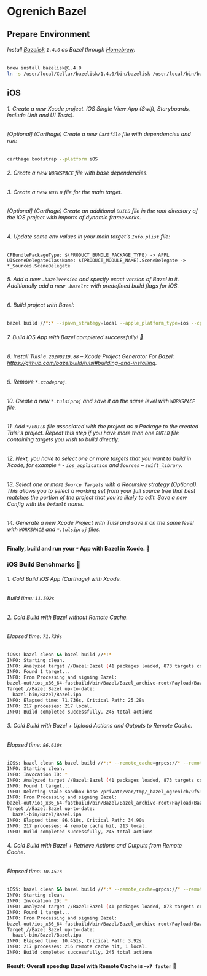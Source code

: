 # Ogrenich Bazel


## Prepare Environment

###### Install [Bazelisk](https://github.com/bazelbuild/bazeliskhttps://github.com/bazelbuild/bazelisk) `1.4.0` as Bazel through [Homebrew](https://brew.sh):

```bash
brew install bazelisk@1.4.0
ln -s /user/local/Cellar/bazelisk/1.4.0/bin/bazelisk /user/local/bin/bazel
```


## iOS

###### 1. Create a new Xcode project. iOS Single View App (Swift, Storyboards, Include Unit and UI Tests).

###### [Optional] (Carthage) Create a new `Cartfile` file with dependencies and run:

```bash
carthage bootstrap --platform iOS
```

###### 2. Create a new `WORKSPACE` file with base dependencies.

###### 3. Create a new `BUILD` file for the main target.

###### [Optional] (Carthage) Create an additional `BUILD` file in the root directory of the iOS project with imports of dynamic frameworks.

###### 4. Update some env values in your main target's `Info.plist` file:
```
CFBundlePackageType: $(PRODUCT_BUNDLE_PACKAGE_TYPE) -> APPL
UISceneDelegateClassName: $(PRODUCT_MODULE_NAME).SceneDelegate -> *_Sources.SceneDelegate
```

###### 5. Add a new `.bazelversion` and specify exact version of Bazel in it. Additionally add a new `.bazelrc` with predefined build flags for iOS.

###### 6. Build project with Bazel:

```bash
bazel build //*:* --spawn_strategy=local --apple_platform_type=ios --cpu=ios_x86_64
```

###### 7. Build iOS App with Bazel completed successfully! :tada:

###### 8. Install Tulsi `0.20200219.88` – Xcode Project Generator For Bazel: <https://github.com/bazelbuild/tulsi#building-and-installing>.

###### 9. Remove `*.xcodeproj`.

###### 10. Create a new `*.tulsiproj` and save it on the same level with `WORKSPACE` file.

###### 11. Add `*/BUILD` file associated with the project as a Package to the created Tulsi's project. Repeat this step if you have more than one `BUILD` file containing targets you wish to build directly.

###### 12. Next, you have to select one or more targets that you want to build in Xcode, for example `*` - `ios_application` and `Sources` – `swift_library`.

###### 13. Select one or more `Source Targets` with a Recursive strategy (Optional). This allows you to select a working set from your full source tree that best matches the portion of the project that you're likely to edit. Save a new Config with the `Default` name.

###### 14. Generate a new Xcode Project with Tulsi and save it on the same level with `WORKSPACE` and `*.tulsiproj` files.

#### Finally, build and run your `*` App with Bazel in Xcode. :champagne:



### iOS Build Benchmarks :construction_worker:

###### 1. Cold Build iOS App (Carthage) with Xcode.
###### Build time: `11.592s`


###### 2. Cold Build with Bazel without Remote Cache.
###### Elapsed time: `71.736s`

```bash
iOS$: bazel clean && bazel build //*:*
INFO: Starting clean.
INFO: Analyzed target //Bazel:Bazel (41 packages loaded, 873 targets configured).
INFO: Found 1 target...
INFO: From Processing and signing Bazel:
bazel-out/ios_x86_64-fastbuild/bin/Bazel/Bazel_archive-root/Payload/Bazel.app/Frameworks/Kingfisher.framework: replacing existing signature
Target //Bazel:Bazel up-to-date:
  bazel-bin/Bazel/Bazel.ipa
INFO: Elapsed time: 71.736s, Critical Path: 25.28s
INFO: 217 processes: 217 local.
INFO: Build completed successfully, 245 total actions
```

###### 3. Cold Build with Bazel + Upload Actions and Outputs to Remote Cache.
###### Elapsed time: `86.610s`

```bash
iOS$: bazel clean && bazel build //*:* --remote_cache=grpcs://* --remote_header="authorization=:key:"
INFO: Starting clean.
INFO: Invocation ID: *
INFO: Analyzed target //Bazel:Bazel (41 packages loaded, 873 targets configured).
INFO: Found 1 target...
INFO: Deleting stale sandbox base /private/var/tmp/_bazel_ogrenich/9f59e9f84bd18008bcc3b7847193ed95/sandbox
INFO: From Processing and signing Bazel:
bazel-out/ios_x86_64-fastbuild/bin/Bazel/Bazel_archive-root/Payload/Bazel.app/Frameworks/Kingfisher.framework: replacing existing signature
Target //Bazel:Bazel up-to-date:
  bazel-bin/Bazel/Bazel.ipa
INFO: Elapsed time: 86.610s, Critical Path: 34.90s
INFO: 217 processes: 4 remote cache hit, 213 local.
INFO: Build completed successfully, 245 total actions
```

###### 4. Cold Build with Bazel + Retrieve Actions and Outputs from Remote Cache.
###### Elapsed time: `10.451s`

```bash
iOS$: bazel clean && bazel build //*:* --remote_cache=grpcs://* --remote_header="authorization=:key:"
INFO: Starting clean.
INFO: Invocation ID: *
INFO: Analyzed target //Bazel:Bazel (41 packages loaded, 873 targets configured).
INFO: Found 1 target...
INFO: From Processing and signing Bazel:
bazel-out/ios_x86_64-fastbuild/bin/Bazel/Bazel_archive-root/Payload/Bazel.app/Frameworks/Kingfisher.framework: replacing existing signature
Target //Bazel:Bazel up-to-date:
  bazel-bin/Bazel/Bazel.ipa
INFO: Elapsed time: 10.451s, Critical Path: 3.92s
INFO: 217 processes: 216 remote cache hit, 1 local.
INFO: Build completed successfully, 245 total actions
```

#### Result: Overall speedup Bazel with Remote Cache is `~x7 faster` :rocket:
